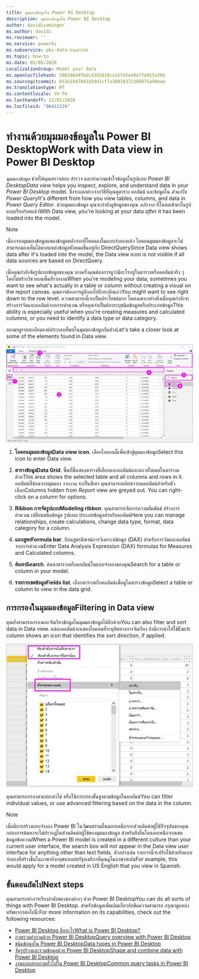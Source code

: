 ```yaml
---
title: มุมมองข้อมูลใน Power BI Desktop
description: มุมมองข้อมูลใน Power BI Desktop
author: davidiseminger
ms.author: davidi
ms.reviewer: ''
ms.service: powerbi
ms.subservice: pbi-data-sources
ms.topic: how-to
ms.date: 05/05/2020
LocalizationGroup: Model your data
ms.openlocfilehash: 500346e9fbdc4302810cce1fe5e49e7fe915a3bb
ms.sourcegitcommit: 653e18d7041d3dd1cf7a38010372366975a98eae
ms.translationtype: HT
ms.contentlocale: th-TH
ms.lasthandoff: 12/01/2020
ms.locfileid: "96411229"
---
```

# <a name="work-with-data-view-in-power-bi-desktop"></a><span data-ttu-id="cc0b1-103">ทำงานด้วยมุมมองข้อมูลใน Power BI Desktop</span><span class="sxs-lookup"><span data-stu-id="cc0b1-103">Work with Data view in Power BI Desktop</span></span>

<span data-ttu-id="cc0b1-104">*มุมมองข้อมูล* ช่วยให้คุณตรวจสอบ สำรวจ และทำความเข้าใจข้อมูลในรูปแบบ *Power BI Desktop*</span><span class="sxs-lookup"><span data-stu-id="cc0b1-104">*Data view* helps you inspect, explore, and understand data in your *Power BI Desktop* model.</span></span> <span data-ttu-id="cc0b1-105">ซึ่งจะแตกต่างจากวิธีที่คุณดูตาราง คอลัมน์ และข้อมูลใน *ตัวแก้ไข Power Query*</span><span class="sxs-lookup"><span data-stu-id="cc0b1-105">It's different from how you view tables, columns, and data in *Power Query Editor*.</span></span> <span data-ttu-id="cc0b1-106">ด้วยมุมมองข้อมูล คุณจะกำลังดูข้อมูลของคุณ *หลังจาก* ที่โหลดเข้ามาในรูปแบบเรียบร้อยแล้ว</span><span class="sxs-lookup"><span data-stu-id="cc0b1-106">With Data view, you're looking at your data *after* it has been loaded into the model.</span></span>

> [!NOTE]
> <span data-ttu-id="cc0b1-107">เนื่องจากมุมมองข้อมูลแสดงข้อมูลหลังจากที่โหลดลงในแบบจำลองแล้ว ไอคอนมุมมองข้อมูลจะไม่สามารถมองเห็นได้หากแหล่งข้อมูลทั้งหมดขึ้นอยู่กับ DirectQuery</span><span class="sxs-lookup"><span data-stu-id="cc0b1-107">Since Data view shows data after it's loaded into the model, the Data view icon is not visible if all data sources are based on DirectQuery.</span></span> 

<span data-ttu-id="cc0b1-108">เมื่อคุณกำลังจัดรูปแบบข้อมูลของคุณ บางครั้งคุณต้องการดูว่ามีอะไรอยู่ในตารางหรือคอลัมน์จริง ๆ โดยไม่สร้างวิชวลบนพื้นที่รายงาน</span><span class="sxs-lookup"><span data-stu-id="cc0b1-108">When you're modeling your data, sometimes you want to see what's actually in a table or column without creating a visual on the report canvas.</span></span> <span data-ttu-id="cc0b1-109">คุณอาจต้องการดูลึกลงไปถึงระดับแถว</span><span class="sxs-lookup"><span data-stu-id="cc0b1-109">You might want to see right down to the row level.</span></span> <span data-ttu-id="cc0b1-110">ความสามารถนี้จะเป็นประโยชน์มาก โดยเฉพาะอย่างยิ่งเมื่อคุณกำลังจะสร้างการวัดและคอลัมน์จากการคำนวณ หรือคุณจำเป็นต้องระบุชนิดข้อมูลหรือประเภทข้อมูล</span><span class="sxs-lookup"><span data-stu-id="cc0b1-110">This ability is especially useful when you're creating measures and calculated columns, or you need to identify a data type or data category.</span></span>

<span data-ttu-id="cc0b1-111">ลองมาดูรายละเอียดองค์ประกอบที่พบในมุมมองข้อมูลกันบ้าง</span><span class="sxs-lookup"><span data-stu-id="cc0b1-111">Let's take a closer look at some of the elements found in Data view.</span></span>

![มุมมองข้อมูลใน Power BI Desktop](media/desktop-data-view/dataview_fullscreen.png)

1. <span data-ttu-id="cc0b1-113">**ไอคอนมุมมองข้อมูล**</span><span class="sxs-lookup"><span data-stu-id="cc0b1-113">**Data view icon**.</span></span> <span data-ttu-id="cc0b1-114">เลือกไอคอนนี้เพื่อเข้าสู่มุมมองข้อมูล</span><span class="sxs-lookup"><span data-stu-id="cc0b1-114">Select this icon to enter Data view.</span></span>

2. <span data-ttu-id="cc0b1-115">**ตารางข้อมูล**</span><span class="sxs-lookup"><span data-stu-id="cc0b1-115">**Data Grid**.</span></span> <span data-ttu-id="cc0b1-116">พื้นที่นี้แสดงตารางที่เลือกและคอลัมน์และแถวทั้งหมดในตารางดด้วย</span><span class="sxs-lookup"><span data-stu-id="cc0b1-116">This area shows the selected table and all columns and rows in it.</span></span> <span data-ttu-id="cc0b1-117">คอลัมน์ที่ซ่อนจากมุมมอง *รายงาน* จะเป็นสีเทา คุณสามารถคลิกขวาบนคอลัมน์สำหรับตัวเลือก</span><span class="sxs-lookup"><span data-stu-id="cc0b1-117">Columns hidden from *Report* view are greyed out. You can right-click on a column for options.</span></span>

3. <span data-ttu-id="cc0b1-118">**Ribbon การจัดรูปแบบ**</span><span class="sxs-lookup"><span data-stu-id="cc0b1-118">**Modeling ribbon**.</span></span> <span data-ttu-id="cc0b1-119">คุณสามารถจัดการความสัมพันธ์ สร้างการคำนวณ เปลี่ยนชนิดข้อมูล รูปแบบ ประเภทข้อมูลสำหรับคอลัมน์</span><span class="sxs-lookup"><span data-stu-id="cc0b1-119">Here you can manage relationships, create calculations, change data type, format, data category for a column.</span></span>

4. <span data-ttu-id="cc0b1-120">**แถบสูตร**</span><span class="sxs-lookup"><span data-stu-id="cc0b1-120">**Formula bar**.</span></span> <span data-ttu-id="cc0b1-121">ป้อนสูตรนิพจน์การวิเคราะห์ข้อมูล (DAX) สำหรับการวัดและคอลัมน์จากการคำนวณ</span><span class="sxs-lookup"><span data-stu-id="cc0b1-121">Enter Data Analysis Expression (DAX) formulas for Measures and Calculated columns.</span></span>

5. <span data-ttu-id="cc0b1-122">**ค้นหา**</span><span class="sxs-lookup"><span data-stu-id="cc0b1-122">**Search**.</span></span> <span data-ttu-id="cc0b1-123">ค้นหาตารางหรือคอลัมน์ในแบบจำลองของคุณ</span><span class="sxs-lookup"><span data-stu-id="cc0b1-123">Search for a table or column in your model.</span></span>

6. <span data-ttu-id="cc0b1-124">**รายการเขตข้อมูล**</span><span class="sxs-lookup"><span data-stu-id="cc0b1-124">**Fields list**.</span></span> <span data-ttu-id="cc0b1-125">เลือกตารางหรือคอลัมน์เพื่อดูในตารางข้อมูล</span><span class="sxs-lookup"><span data-stu-id="cc0b1-125">Select a table or column to view in the data grid.</span></span>

## <a name="filtering-in-data-view"></a><span data-ttu-id="cc0b1-126">การกรองในมุมมองข้อมูล</span><span class="sxs-lookup"><span data-stu-id="cc0b1-126">Filtering in Data view</span></span>

<span data-ttu-id="cc0b1-127">คุณยังสามารถกรองและจัดเรียงข้อมูลในมุมมองข้อมูลได้อีกด้วย</span><span class="sxs-lookup"><span data-stu-id="cc0b1-127">You can also filter and sort data in Data view.</span></span> <span data-ttu-id="cc0b1-128">แต่ละคอลัมน์จะแสดงไอคอนที่ระบุทิศทางการจัดเรียง ถ้ามีการนำไปใช้</span><span class="sxs-lookup"><span data-stu-id="cc0b1-128">Each column shows an icon that identifies the sort direction, if applied.</span></span>

![เรียงลำดับและกรองในมุมมองข้อมูลใน Power BI Desktop](media/desktop-data-view/dataview_sort-and-filter.png)

<span data-ttu-id="cc0b1-130">คุณสามารถกรองค่าแต่ละค่าได้ หรือใช้การกรองขั้นสูงตามข้อมูลในคอลัมน์</span><span class="sxs-lookup"><span data-stu-id="cc0b1-130">You can filter individual values, or use advanced filtering based on the data in the column.</span></span>

> [!NOTE]
> <span data-ttu-id="cc0b1-131">เมื่อมีการสร้างแบบจำลอง Power BI ในวัฒนธรรมอื่นนอกเหนือจากส่วนติดต่อผู้ใช้ปัจจุบันของคุณ กล่องการค้นหาจะไม่ปรากฏในส่วนติดต่อผู้ใช้ของมุมมองข้อมูล สำหรับสิ่งอื่นใดนอกเหนือจากเขตข้อมูลข้อความ</span><span class="sxs-lookup"><span data-stu-id="cc0b1-131">When a Power BI model is created in a different culture than your current user interface, the search box will not appear in the Data view user interface for anything other than text fields.</span></span> <span data-ttu-id="cc0b1-132">ตัวอย่างเช่น รายการนี้จะปรับใช้สำหรับแบบจำลองที่สร้างขึ้นในภาษาอังกฤษแบบสหรัฐอเมริกาที่คุณดูในภาษาสเปน</span><span class="sxs-lookup"><span data-stu-id="cc0b1-132">For example, this would apply for a model created in US English that you view in Spanish.</span></span>


## <a name="next-steps"></a><span data-ttu-id="cc0b1-133">ขั้นตอนถัดไป</span><span class="sxs-lookup"><span data-stu-id="cc0b1-133">Next steps</span></span>

<span data-ttu-id="cc0b1-134">คุณสามารถทำการเรียงลำดับของของต่างๆ ด้วย Power BI Desktop</span><span class="sxs-lookup"><span data-stu-id="cc0b1-134">You can do all sorts of things with Power BI Desktop.</span></span> <span data-ttu-id="cc0b1-135">สำหรับข้อมูลเพิ่มเติมเกี่ยวกับขีดความสามารถ กรุณาดูแหล่งทรัพยากรต่อไปนี้:</span><span class="sxs-lookup"><span data-stu-id="cc0b1-135">For more information on its capabilities, check out the following resources:</span></span>

* [<span data-ttu-id="cc0b1-136">Power BI Desktop คืออะไร</span><span class="sxs-lookup"><span data-stu-id="cc0b1-136">What is Power BI Desktop?</span></span>](../fundamentals/desktop-what-is-desktop.md)
* [<span data-ttu-id="cc0b1-137">ภาพรวมคำถามด้วย Power BI Desktop</span><span class="sxs-lookup"><span data-stu-id="cc0b1-137">Query overview with Power BI Desktop</span></span>](../transform-model/desktop-query-overview.md)
* [<span data-ttu-id="cc0b1-138">ชนิดข้อมูลใน Power BI Desktop</span><span class="sxs-lookup"><span data-stu-id="cc0b1-138">Data types in Power BI Desktop</span></span>](desktop-data-types.md)
* [<span data-ttu-id="cc0b1-139">จัดรูปร่างและรวมข้อมูลด้วย Power BI Desktop</span><span class="sxs-lookup"><span data-stu-id="cc0b1-139">Shape and combine data with Power BI Desktop</span></span>](desktop-shape-and-combine-data.md)
* [<span data-ttu-id="cc0b1-140">งานแบบสอบถามทั่วไปใน Power BI Desktop</span><span class="sxs-lookup"><span data-stu-id="cc0b1-140">Common query tasks in Power BI Desktop</span></span>](../transform-model/desktop-common-query-tasks.md)
